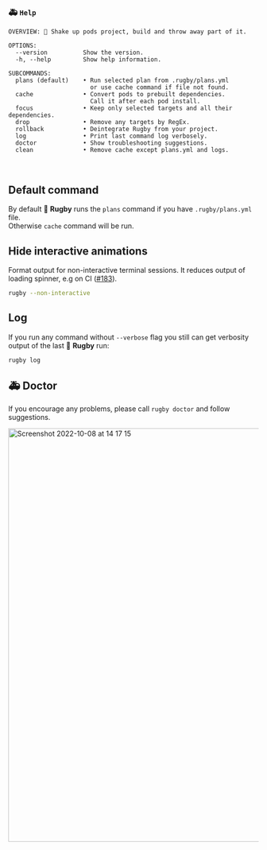 
### 🚑 `Help`

```
OVERVIEW: 🏈 Shake up pods project, build and throw away part of it.

OPTIONS:
  --version          Show the version.
  -h, --help         Show help information.

SUBCOMMANDS:
  plans (default)    • Run selected plan from .rugby/plans.yml
                       or use cache command if file not found.
  cache              • Convert pods to prebuilt dependencies.
                       Call it after each pod install.
  focus              • Keep only selected targets and all their dependencies.
  drop               • Remove any targets by RegEx.
  rollback           • Deintegrate Rugby from your project.
  log                • Print last command log verbosely.
  doctor             • Show troubleshooting suggestions.
  clean              • Remove cache except plans.yml and logs.
```

<br>

## Default command

By default 🏈 **Rugby** runs the `plans` command if you have `.rugby/plans.yml` file.\
Otherwise `cache` command will be run.

## Hide interactive animations

Format output for non-interactive terminal sessions. It reduces output of loading spinner, e.g on CI ([#183](https://github.com/swiftyfinch/Rugby/pull/183)).

```bash
rugby --non-interactive
```

## Log

If you run any command without `--verbose` flag you still can get verbosity output of the last 🏈 **Rugby** run:

```bash
rugby log
```

## 🚑 Doctor

If you encourage any problems, please call `rugby doctor` and follow suggestions.

<img width="832" alt="Screenshot 2022-10-08 at 14 17 15" src="https://user-images.githubusercontent.com/64660122/194700295-2fd7ecf9-a0a7-4ea1-b3c1-bcfeef767d8c.png">
